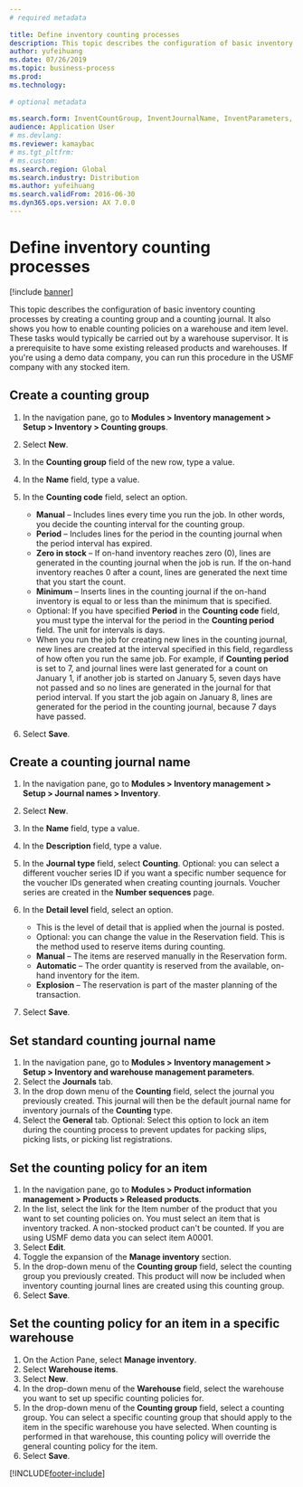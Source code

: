 ```yaml
--- 
# required metadata 
 
title: Define inventory counting processes
description: This topic describes the configuration of basic inventory counting processes by creating a counting group and a counting journal. 
author: yufeihuang
ms.date: 07/26/2019
ms.topic: business-process 
ms.prod:  
ms.technology:  
 
# optional metadata 
 
ms.search.form: InventCountGroup, InventJournalName, InventParameters, EcoResProductDetailsExtended, InventItemLocation, InventLocationIdLookup   
audience: Application User 
# ms.devlang:  
ms.reviewer: kamaybac
# ms.tgt_pltfrm:  
# ms.custom:  
ms.search.region: Global
ms.search.industry: Distribution
ms.author: yufeihuang
ms.search.validFrom: 2016-06-30 
ms.dyn365.ops.version: AX 7.0.0 
---
```

# Define inventory counting processes

[!include [banner](../../includes/banner.md)]

This topic describes the configuration of basic inventory counting processes by creating a counting group and a counting journal. It also shows you how to enable counting policies on a warehouse and item level. These tasks would typically be carried out by a warehouse supervisor. It is a prerequisite to have some existing released products and warehouses. If you're using a demo data company, you can run this procedure in the USMF company with any stocked item.


## Create a counting group
1. In the navigation pane, go to **Modules > Inventory management > Setup > Inventory > Counting groups**.
2. Select **New**.
3. In the **Counting group** field of the new row, type a value.
4. In the **Name** field, type a value.
5. In the **Counting code** field, select an option.

    - **Manual** – Includes lines every time you run the job. In other words, you decide the counting interval for the counting group.  
    - **Period** – Includes lines for the period in the counting journal when the period interval has expired.  
    - **Zero in stock** – If on-hand inventory reaches zero (0), lines are generated in the counting journal when the job is run. If the on-hand inventory reaches 0 after a count, lines are generated the next time that you start the count.  
    - **Minimum** – Inserts lines in the counting journal if the on-hand inventory is equal to or less than the minimum that is specified.  
    - Optional: If you have specified **Period** in the **Counting code** field, you must type the interval for the period in the **Counting period** field. The unit for intervals is days.  
    - When you run the job for creating new lines in the counting journal, new lines are created at the interval specified in this field, regardless of how often you run the same job. For example, if **Counting period** is set to 7, and journal lines were last generated for a count on January 1, if another job is started on January 5, seven days have not passed and so no lines are generated in the journal for that period interval. If you start the job again on January 8, lines are generated for the period in the counting journal, because 7 days have passed.  

6. Select **Save**.

## Create a counting journal name
1. In the navigation pane, go to **Modules > Inventory management > Setup > Journal names > Inventory**.
2. Select **New**.
3. In the **Name** field, type a value.
4. In the **Description** field, type a value.
5. In the **Journal type** field, select **Counting**. Optional: you can select a different voucher series ID if you want a specific number sequence for the voucher IDs generated when creating counting journals. Voucher series are created in the **Number sequences** page.  
6. In the **Detail level** field, select an option.  

    - This is the level of detail that is applied when the journal is posted.  
    - Optional: you can change the value in the Reservation field. This is the method used to reserve items during counting.   
    - **Manual** – The items are reserved manually in the Reservation form.  
    - **Automatic** – The order quantity is reserved from the available, on-hand inventory for the item.   
    - **Explosion** – The reservation is part of the master planning of the transaction.  

7. Select **Save**.

## Set standard counting journal name
1. In the navigation pane, go to **Modules > Inventory management > Setup > Inventory and warehouse management parameters**.
2. Select the **Journals** tab.
3. In the drop down menu of the **Counting** field, select the journal you previously created. This journal will then be the default journal name for inventory journals of the **Counting** type.  
4. Select the **General** tab. Optional: Select this option to lock an item during the counting process to prevent updates for packing slips, picking lists, or picking list registrations.  

## Set the counting policy for an item
1. In the navigation pane, go to **Modules > Product information management > Products > Released products**.
2. In the list, select the link for the Item number of the product that you want to set counting policies on. You must select an item that is inventory tracked. A non-stocked product can't be counted. If you are using USMF demo data you can select item A0001.  
3. Select **Edit**.
4. Toggle the expansion of the **Manage inventory** section.
5. In the drop-down menu of the **Counting group** field, select the counting group you previously created. This product will now be included when inventory counting journal lines are created using this counting group.  
6. Select **Save**.

## Set the counting policy for an item in a specific warehouse
1. On the Action Pane, select **Manage inventory**.
2. Select **Warehouse items**.
3. Select **New**.
4. In the drop-down menu of the **Warehouse** field, select the warehouse you want to set up specific counting policies for.
5. In the drop-down menu of the **Counting group** field, select a counting group. You can select a specific counting group that should apply to the item in the specific warehouse you have selected. When counting is performed in that warehouse, this counting policy will override the general counting policy for the item.  
6. Select **Save**.



[!INCLUDE[footer-include](../../../includes/footer-banner.md)]